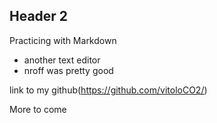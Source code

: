 ## Header 2

Practicing with Markdown
* another text editor
* nroff was pretty good


link to my github(https://github.com/vitoloCO2/)

More to come